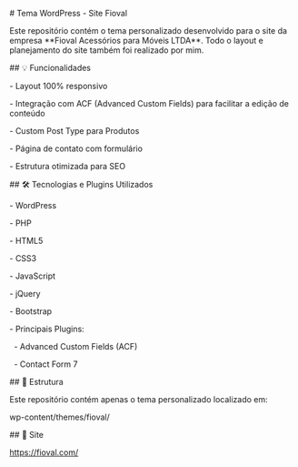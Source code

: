 \# Tema WordPress - Site Fioval



Este repositório contém o tema personalizado desenvolvido para o site da empresa \*\*Fioval Acessórios para Móveis LTDA\*\*.
Todo o layout e planejamento do site também foi realizado por mim.


\## 💡 Funcionalidades



\- Layout 100% responsivo

\- Integração com ACF (Advanced Custom Fields) para facilitar a edição de conteúdo

\- Custom Post Type para Produtos

\- Página de contato com formulário

\- Estrutura otimizada para SEO





\## 🛠 Tecnologias e Plugins Utilizados



\- WordPress

\- PHP

\- HTML5

\- CSS3

\- JavaScript

\- jQuery

\- Bootstrap

\- Principais Plugins:

&nbsp; - Advanced Custom Fields (ACF)

&nbsp; - Contact Form 7



\## 📁 Estrutura



Este repositório contém apenas o tema personalizado localizado em:

wp-content/themes/fioval/



\## 🔗 Site

https://fioval.com/

